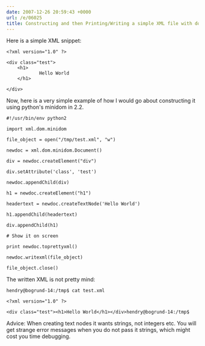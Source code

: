```yaml
---
date: 2007-12-26 20:59:43 +0000
url: /e/06025
title: Constructing and then Printing/Writing a simple XML file with dom
---
```


Here is a simple XML snippet:

	<?xml version="1.0" ?>

	<div class="test">
        <h1>
                Hello World
        </h1>

	</div>
Now, here is a very simple example of how I would go about constructing it using python's minidom in 2.2.

	#!/usr/bin/env python2

	import xml.dom.minidom

	file_object = open("/tmp/test.xml", "w")

	newdoc = xml.dom.minidom.Document()

	div = newdoc.createElement("div")

	div.setAttribute('class', 'test')

	newdoc.appendChild(div)

	h1 = newdoc.createElement("h1")

	headertext = newdoc.createTextNode('Hello World')

	h1.appendChild(headertext)

	div.appendChild(h1)

	# Show it on screen

	print newdoc.toprettyxml()

	newdoc.writexml(file_object)

	file_object.close()
The written XML is not pretty mind:

	hendry@bogrund-14:/tmp$ cat test.xml

	<?xml version="1.0" ?>

	<div class="test"><h1>Hello World</h1></div>hendry@bogrund-14:/tmp$
Advice: When creating text nodes it wants strings, not integers etc. You will get strange error messages when you do not pass it strings, which might cost you time debugging.

